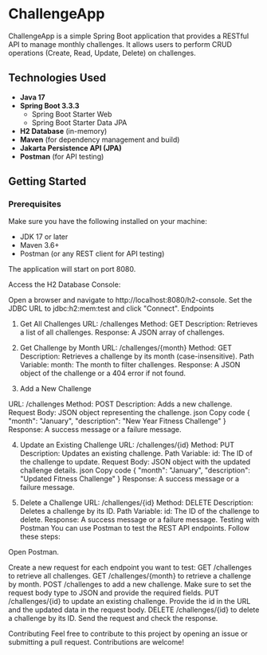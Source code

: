 # ChallengeApp
ChallengeApp is a simple Spring Boot application that provides a RESTful API to manage monthly challenges. It allows users to perform CRUD operations (Create, Read, Update, Delete) on challenges.

## Technologies Used

- **Java 17**
- **Spring Boot 3.3.3**
  - Spring Boot Starter Web
  - Spring Boot Starter Data JPA
- **H2 Database** (in-memory)
- **Maven** (for dependency management and build)
- **Jakarta Persistence API (JPA)**
- **Postman** (for API testing)

## Getting Started

### Prerequisites

Make sure you have the following installed on your machine:

- JDK 17 or later
- Maven 3.6+
- Postman (or any REST client for API testing)


The application will start on port 8080.

Access the H2 Database Console:

Open a browser and navigate to http://localhost:8080/h2-console.
Set the JDBC URL to jdbc:h2:mem:test and click "Connect".
Endpoints

1. Get All Challenges
URL: /challenges
Method: GET
Description: Retrieves a list of all challenges.
Response: A JSON array of challenges.

2. Get Challenge by Month
URL: /challenges/{month}
Method: GET
Description: Retrieves a challenge by its month (case-insensitive).
Path Variable:
month: The month to filter challenges.
Response: A JSON object of the challenge or a 404 error if not found.

3. Add a New Challenge

URL: /challenges
Method: POST
Description: Adds a new challenge.
Request Body: JSON object representing the challenge.
json
Copy code
{
  "month": "January",
  "description": "New Year Fitness Challenge"
}
Response: A success message or a failure message.

4. Update an Existing Challenge
URL: /challenges/{id}
Method: PUT
Description: Updates an existing challenge.
Path Variable:
id: The ID of the challenge to update.
Request Body: JSON object with the updated challenge details.
json
Copy code
{
  "month": "January",
  "description": "Updated Fitness Challenge"
}
Response: A success message or a failure message.

5. Delete a Challenge
URL: /challenges/{id}
Method: DELETE
Description: Deletes a challenge by its ID.
Path Variable:
id: The ID of the challenge to delete.
Response: A success message or a failure message.
Testing with Postman
You can use Postman to test the REST API endpoints. Follow these steps:

Open Postman.

Create a new request for each endpoint you want to test:
GET /challenges to retrieve all challenges.
GET /challenges/{month} to retrieve a challenge by month.
POST /challenges to add a new challenge. Make sure to set the request body type to JSON and provide the required fields.
PUT /challenges/{id} to update an existing challenge. Provide the id in the URL and the updated data in the request body.
DELETE /challenges/{id} to delete a challenge by its ID.
Send the request and check the response.

Contributing
Feel free to contribute to this project by opening an issue or submitting a pull request. Contributions are welcome!
